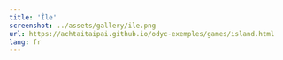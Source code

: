 ```yaml
---
title: 'Île'
screenshot: ../assets/gallery/ile.png
url: https://achtaitaipai.github.io/odyc-exemples/games/island.html
lang: fr
---
```

